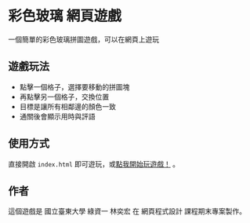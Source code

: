 # 彩色玻璃 網頁遊戲

一個簡單的彩色玻璃拼圖遊戲，可以在網頁上遊玩

## 遊戲玩法

- 點擊一個格子，選擇要移動的拼圖塊
- 再點擊另一個格子，交換位置
- 目標是讓所有相鄰邊的顏色一致
- 通關後會顯示用時與評語

## 使用方式

直接開啟 `index.html` 即可遊玩，或[點我開始玩遊戲！](https://你的帳號.github.io/color-glass/)
。

## 作者

這個遊戲是 國立臺東大學 綠資一 林奕宏 在 網頁程式設計 課程期末專案製作。
